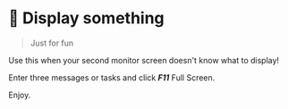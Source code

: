 # 🎈 Display something

> Just for fun

Use this when your second monitor screen doesn't know what to display! 

Enter three messages or tasks and click ***F11*** Full Screen.

Enjoy.

